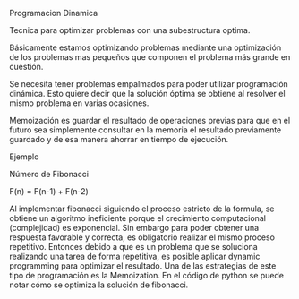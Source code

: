 Programacion Dinamica

Tecnica para optimizar problemas con una subestructura optima.

Básicamente estamos optimizando problemas mediante una optimización de los problemas mas pequeños que componen el problema más grande en cuestión.

Se necesita tener problemas empalmados para poder utilizar programación dinámica. Esto quiere decir que la solución óptima se obtiene al resolver el mismo problema en varias ocasiones.

Memoización es guardar el resultado de operaciones previas para que en el futuro sea simplemente consultar en la memoria el resultado previamente guardado y de esa manera ahorrar en tiempo de ejecución.

Ejemplo

Número de Fibonacci

F(n) = F(n-1) + F(n-2)
 
Al implementar fibonacci siguiendo el proceso estricto de la formula, se obtiene un algoritmo ineficiente porque el crecimiento computacional (complejidad) es exponencial.
Sin embargo para poder obtener una respuesta favorable y correcta, es obligatorio realizar el mismo proceso repetitivo. 
Entonces debido a que es un problema que se soluciona realizando una tarea de forma repetitiva, es posible aplicar dynamic programming para optimizar el resultado. Una de las estrategias de este tipo de programación es la Memoization.
En el código de python se puede notar cómo se optimiza la solución de fibonacci.

